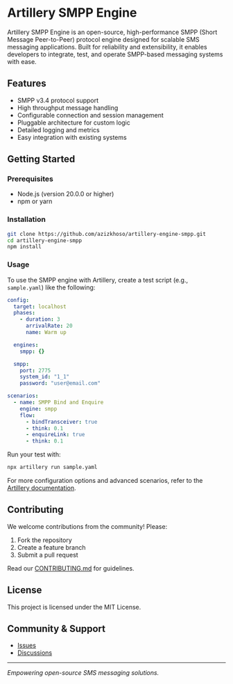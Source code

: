 # Artillery SMPP Engine

Artillery SMPP Engine is an open-source, high-performance SMPP (Short Message Peer-to-Peer) protocol engine designed for scalable SMS messaging applications. Built for reliability and extensibility, it enables developers to integrate, test, and operate SMPP-based messaging systems with ease.

## Features

- SMPP v3.4 protocol support
- High throughput message handling
- Configurable connection and session management
- Pluggable architecture for custom logic
- Detailed logging and metrics
- Easy integration with existing systems

## Getting Started

### Prerequisites

- Node.js (version 20.0.0 or higher)
- npm or yarn

### Installation

```bash
git clone https://github.com/azizkhoso/artillery-engine-smpp.git
cd artillery-engine-smpp
npm install
```

### Usage
To use the SMPP engine with Artillery, create a test script (e.g., `sample.yaml`) like the following:

```yaml
config:
  target: localhost
  phases:
    - duration: 3
      arrivalRate: 20
      name: Warm up

  engines:
    smpp: {}

  smpp:
    port: 2775
    system_id: "1_1"
    password: "user@email.com"

scenarios:
  - name: SMPP Bind and Enquire
    engine: smpp
    flow:
      - bindTransceiver: true
      - think: 0.1
      - enquireLink: true
      - think: 0.1
```

Run your test with:

```bash
npx artillery run sample.yaml
```

For more configuration options and advanced scenarios, refer to the [Artillery documentation](https://www.artillery.io/docs/).

## Contributing

We welcome contributions from the community! Please:

1. Fork the repository
2. Create a feature branch
3. Submit a pull request

Read our [CONTRIBUTING.md](CONTRIBUTING.md) for guidelines.

## License

This project is licensed under the MIT License.

## Community & Support

- [Issues](https://github.com/your-org/artillery-engine-smpp/issues)
- [Discussions](https://github.com/your-org/artillery-engine-smpp/discussions)

---

*Empowering open-source SMS messaging solutions.*